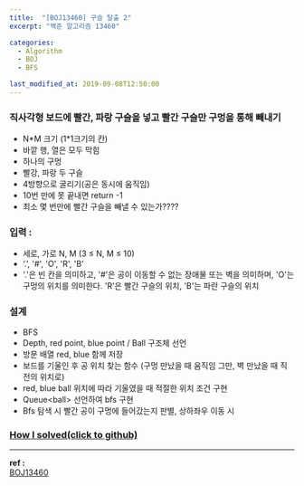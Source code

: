 ```yaml
---
title:  "[BOJ13460] 구슬 탈출 2"
excerpt: "백준 알고리즘 13460"

categories:
  - Algorithm
  - BOJ
  - BFS

last_modified_at: 2019-09-08T12:50:00
---
```


### 직사각형 보드에 빨간, 파랑 구슬을 넣고 빨간 구슬만 구멍을 통해 빼내기
- N\*M 크기 (1\*1크기의 칸)
- 바깥 행, 열은 모두 막힘
- 하나의 구멍
- 빨강, 파랑 두 구슬
- 4방향으로 굴리기(공은 동시에 움직임)
- 10번 만에 못 끝내면 return -1
- 최소 몇 번만에 빨간 구슬을 빼낼 수 있는가????

### 입력 :
- 세로, 가로 N, M (3 ≤ N, M ≤ 10)
- ‘.’, '#', 'O', 'R', 'B'
- '.'은 빈 칸을 의미하고, '#'은 공이 이동할 수 없는 장애물 또는 벽을 의미하며, 'O'는 구멍의 위치를 의미한다. 'R'은 빨간 구슬의 위치, 'B'는 파란 구슬의 위치

### 설계
- BFS
- Depth, red point, blue point / Ball 구조체 선언
- 방문 배열 red, blue 함께 저장
- 보드를 기울인 후 공 위치 찾는 함수 (구멍 만났을 때 움직임 그만, 벽 만났을 때 직전의 위치로)
- red, blue ball 위치에 따라 기울였을 때 적절한 위치 조건 구현
- Queue\<ball> 선언하여 bfs 구현
- Bfs 탐색 시 빨간 공이 구멍에 들어갔는지 판별, 상하좌우 이동 시 

### [How I solved(click to github)](https://github.com/mindflip/Algorithm_BOJ/blob/master/boj13460.cpp)


----
**ref :**  
[BOJ13460](https://www.acmicpc.net/problem/13460)
